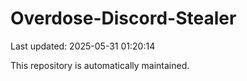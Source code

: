# Overdose-Discord-Stealer

Last updated: 2025-05-31 01:20:14

This repository is automatically maintained.
